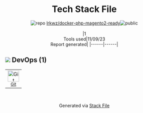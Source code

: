 <!--
--- Readme.md Snippet without images Start ---
## Tech Stack
lrkwz/docker-php-magento2-ready is built on the following main stack:

Full tech stack [here](/techstack.md)
--- Readme.md Snippet without images End ---

--- Readme.md Snippet with images Start ---
## Tech Stack
lrkwz/docker-php-magento2-ready is built on the following main stack:

Full tech stack [here](/techstack.md)
--- Readme.md Snippet with images End ---
-->
<div align="center">

# Tech Stack File
![](https://img.stackshare.io/repo.svg "repo") [lrkwz/docker-php-magento2-ready](https://github.com/lrkwz/docker-php-magento2-ready)![](https://img.stackshare.io/public_badge.svg "public")
<br/><br/>
|1<br/>Tools used|11/09/23 <br/>Report generated|
|------|------|
</div>

## <img src='https://img.stackshare.io/devops.svg'/> DevOps (1)
<table><tr>
  <td align='center'>
  <img width='36' height='36' src='https://img.stackshare.io/service/1046/git.png' alt='Git'>
  <br>
  <sub><a href="http://git-scm.com/">Git</a></sub>
  <br>
  <sub></sub>
</td>

</tr>
</table>

<br/>
<div align='center'>

Generated via [Stack File](https://github.com/apps/stack-file)
